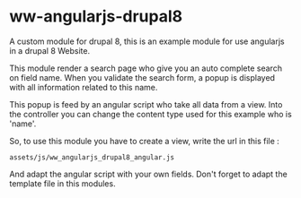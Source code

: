 # ww-angularjs-drupal8
A custom module for drupal 8, this is an example module for use angularjs in a drupal 8 Website.

This module render a search page who give you an auto complete search on field name.
When you validate the search form, a popup is displayed with all information related to this name.

This popup is feed by an angular script who take all data from a view.
Into the controller you can change the content type used for this example who is 'name'.

So, to use this module you have to create a view, write the url in this file :

```
assets/js/ww_angularjs_drupal8_angular.js
```

And adapt the angular script with your own fields. Don't forget to adapt the template file in this modules.
